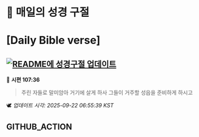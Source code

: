 # 🙏 매일의 성경 구절
# [Daily Bible verse]
## [![README에 성경구절 업데이트](https://github.com/DONGSUKA/first_test/actions/workflows/update-readme-bible.yml/badge.svg)](https://github.com/DONGSUKA/first_test/actions/workflows/update-readme-bible.yml)
<!-- START_BIBLE_VERSE -->
📖 **시편 107:36**
> 주린 자들로 말미암아 거기에 살게 하사 그들이 거주할 성읍을 준비하게 하시고

🕊️ _업데이트 시각: 2025-09-22 06:55:39 KST_
  <!-- END_BIBLE_VERSE -->
## GITHUB_ACTION
